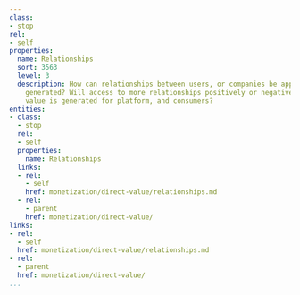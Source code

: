 ```yaml
---
class:
- stop
rel:
- self
properties:
  name: Relationships
  sort: 3563
  level: 3
  description: How can relationships between users, or companies be applied to value
    generated? Will access to more relationships positively or negatively impact how
    value is generated for platform, and consumers?
entities:
- class:
  - stop
  rel:
  - self
  properties:
    name: Relationships
  links:
  - rel:
    - self
    href: monetization/direct-value/relationships.md
  - rel:
    - parent
    href: monetization/direct-value/
links:
- rel:
  - self
  href: monetization/direct-value/relationships.md
- rel:
  - parent
  href: monetization/direct-value/
...
```


